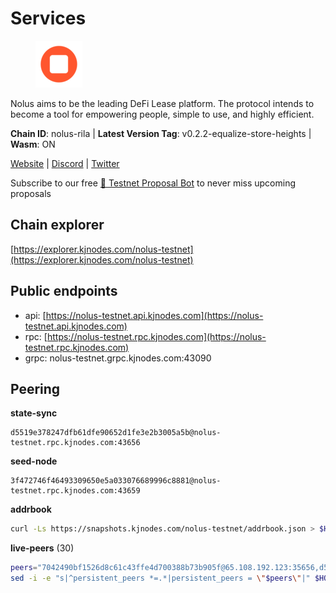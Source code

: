 # Services

<figure><img src="https://raw.githubusercontent.com/kj89/cosmos-images/main/logos/nolus.png" alt=""><figcaption></figcaption></figure>

Nolus aims to be the leading DeFi Lease platform. The protocol  intends to become a tool for empowering people, simple to use, and highly efficient.

**Chain ID**: nolus-rila | **Latest Version Tag**: v0.2.2-equalize-store-heights | **Wasm**: ON

[Website](https://www.nolus.io) | [Discord](https://discord.gg/nolus-protocol) | [Twitter](https://twitter.com/NolusProtocol)



Subscribe to our free [🤖 Testnet Proposal Bot](https://t.me/kjnodes_testnet_proposal_bot) to never miss upcoming proposals


## Chain explorer
[https://explorer.kjnodes.com/nolus-testnet](https://explorer.kjnodes.com/nolus-testnet)

## Public endpoints

* api: [https://nolus-testnet.api.kjnodes.com](https://nolus-testnet.api.kjnodes.com)
* rpc: [https://nolus-testnet.rpc.kjnodes.com](https://nolus-testnet.rpc.kjnodes.com)
* grpc: nolus-testnet.grpc.kjnodes.com:43090

## Peering

**state-sync**

```text
d5519e378247dfb61dfe90652d1fe3e2b3005a5b@nolus-testnet.rpc.kjnodes.com:43656
```

**seed-node**

```text
3f472746f46493309650e5a033076689996c8881@nolus-testnet.rpc.kjnodes.com:43659
```

**addrbook**
```bash
curl -Ls https://snapshots.kjnodes.com/nolus-testnet/addrbook.json > $HOME/.nolus/config/addrbook.json
```

**live-peers** (30)
```bash
peers="7042490bf1526d8c61c43ffe4d700388b73b905f@65.108.192.123:35656,d5519e378247dfb61dfe90652d1fe3e2b3005a5b@65.109.68.190:43656,ce24c9afeb996856a32673b0ee378ee09c066ebe@217.76.48.63:38656,0760923eff6e1e890a55e3c3d6b1330d60c2f870@185.246.86.152:26656,15cd61c8528611d1192ee06578cd6f5054645a0e@46.101.115.206:55666,2e80da0046dd3f2205a207dd435b6c9b0f9bfc04@65.109.93.152:27656,2c0ff6e5f30189559ad336a1eb17ae48fcacc8ee@95.216.14.58:61456,03ec7af23216082eeccc690b7bdcbe497bf2dcf8@136.243.88.91:9000,b19bd98f29fefc0c78e6b16b02e652a2148d3bfe@91.223.3.144:26556,fcb82df30d2056c3af024fb389e173d683fe8229@65.108.105.48:19756,e6b3d520d342782129689d5f9aee6c8f12933a61@51.89.7.235:26649,1a5f37caaa5dd174bc2797bf2a70b804e71bc632@162.55.42.27:26656,8b0b427b4567a7a66f05fab1146ee97b52ad7958@93.189.30.119:26656,d95efc810d8519321816047670b3032db07ac6ee@91.229.245.219:26656,d71f6a702561b08023810464a96668045dbabd9e@95.214.55.25:26656,55efbf3711e104ada09b4dadba5890ea2a96d4b7@65.109.116.204:20756,1d560eb80e578546285871dc31a8e58828635c0e@65.109.65.163:20756,acd39ab5b00e5611df296b2e6fb4f6a44a32513f@23.88.5.169:21656,646d17dc6126bfe79eaeb2b95964323f198c9d3c@65.109.53.60:28656,38e75806248cd215e1e71d94e3db8c08bcf87702@95.214.55.138:27656,ee7579d3dadb725ce0ed1e453fd72c2fcbb7b9af@142.132.208.26:26356,785789b6574c45b8cfefff08344fdfeda345c7e1@135.125.5.34:55666,65cc76edf50ee3cf7a93539f39067d1ed6be1e6d@65.108.224.156:26656,6c7df995fc208bf1e46b247eea141923868d9452@185.144.99.9:26656,b8ab798f77c0276d245c4f095d502d7107f484b9@138.201.204.5:26656,46e87e63ebfb628613a7c33ff69946ebd45fa510@176.99.142.180:36656,236a2626ad46bb671b200883b6105350310372ef@135.181.81.65:37656,b7d04a32d5c0e9b7e1095c4d81f5bebfd03138db@65.108.8.28:61456,4d8aed7bff4156c62ebb4f787e06d5d45d681b76@109.111.160.171:34656,5c2a752c9b1952dbed075c56c600c3a79b58c395@195.3.220.135:27016"
sed -i -e "s|^persistent_peers *=.*|persistent_peers = \"$peers\"|" $HOME/.nolus/config/config.toml
```
